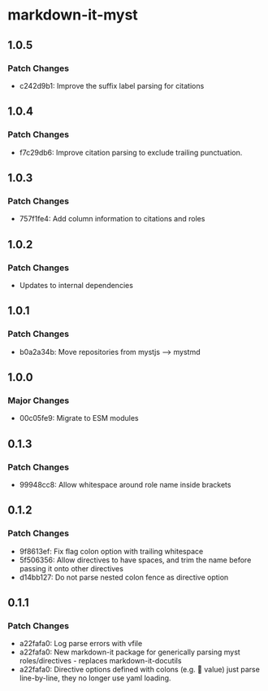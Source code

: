 # markdown-it-myst

## 1.0.5

### Patch Changes

- c242d9b1: Improve the suffix label parsing for citations

## 1.0.4

### Patch Changes

- f7c29db6: Improve citation parsing to exclude trailing punctuation.

## 1.0.3

### Patch Changes

- 757f1fe4: Add column information to citations and roles

## 1.0.2

### Patch Changes

- Updates to internal dependencies

## 1.0.1

### Patch Changes

- b0a2a34b: Move repositories from mystjs --> mystmd

## 1.0.0

### Major Changes

- 00c05fe9: Migrate to ESM modules

## 0.1.3

### Patch Changes

- 99948cc8: Allow whitespace around role name inside brackets

## 0.1.2

### Patch Changes

- 9f8613ef: Fix flag colon option with trailing whitespace
- 5f506356: Allow directives to have spaces, and trim the name before passing it onto other directives
- d14bb127: Do not parse nested colon fence as directive option

## 0.1.1

### Patch Changes

- a22fafa0: Log parse errors with vfile
- a22fafa0: New markdown-it package for generically parsing myst roles/directives - replaces markdown-it-docutils
- a22fafa0: Directive options defined with colons (e.g. :key: value) just parse line-by-line, they no longer use yaml loading.

